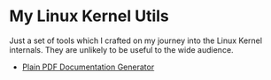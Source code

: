 # My Linux Kernel Utils

Just a set of tools which I crafted on my journey into the Linux Kernel
internals. They are unlikely to be useful to the wide audience.

- [Plain PDF Documentation Generator](doc_gen_pdf)
